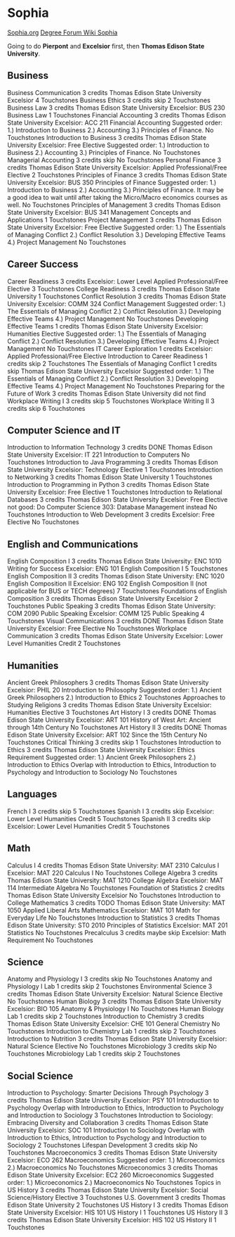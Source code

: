 # Sophia

[Sophia.org](https://www.sophia.org/)
[Degree Forum Wiki Sophia](https://degreeforum.miraheze.org/wiki/Sophia_Learning,_LLC)

Going to do **Pierpont** and **Excelsior** first, then **Thomas Edison State University**.

## Business

Business Communication 3 credits
  Thomas Edison State University
  Excelsior
  4 Touchstones
Business Ethics 3 credits
  skip
  2 Touchstones
Business Law 3 credits
  Thomas Edison State University
  Excelsior: BUS 230 Business Law
  1 Touchstones
Financial Accounting 3 credits
  Thomas Edison State University
  Excelsior: ACC 211 Financial Accounting
  Suggested order: 1.) Introduction to Business 2.) Accounting 3.) Principles of Finance.
  No Touchstones
Introduction to Business 3 credits
  Thomas Edison State University
  Excelsior: Free Elective
  Suggested order: 1.) Introduction to Business 2.) Accounting 3.) Principles of Finance.
  No Touchstones
Managerial Accounting 3 credits
  skip
  No Touchstones
Personal Finance 3 credits
  Thomas Edison State University
  Excelsior: Applied Professional/Free Elective
  2 Touchstones
Principles of Finance 3 credits
  Thomas Edison State University
  Excelsior: BUS 350 Principles of Finance
  Suggested order: 1.) Introduction to Business 2.) Accounting 3.) Principles of Finance.
  It may be a good idea to wait until after taking the Micro/Macro economics courses as well.
  No Touchstones
Principles of Management 3 credits
  Thomas Edison State University
  Excelsior: BUS 341 Management Concepts and Applications
  1 Touchstones
Project Management 3 credits
  Thomas Edison State University
  Excelsior: Free Elective
  Suggested order: 1.) The Essentials of Managing Conflict 2.) Conflict Resolution 3.) Developing Effective Teams 4.) Project Management
  No Touchstones

## Career Success
Career Readiness 3 credits
  Excelsior: Lower Level Applied Professional/Free Elective
  3 Touchstones
College Readiness 3 credits
  Thomas Edison State University
  1 Touchstones
Conflict Resolution 3 credits
  Thomas Edison State University
  Excelsior: COMM 324 Conflict Management
  Suggested order: 1.) The Essentials of Managing Conflict 2.) Conflict Resolution 3.) Developing Effective Teams 4.) Project Management
  No Touchstones
Developing Effective Teams 1 credits
  Thomas Edison State University
  Excelsior: Humanities Elective
  Suggested order: 1.) The Essentials of Managing Conflict 2.) Conflict Resolution 3.) Developing Effective Teams 4.) Project Management
  No Touchstones
IT Career Exploration 1 credits
  Excelsior: Applied Professional/Free Elective
Introduction to Career Readiness 1 credits
  skip
  2 Touchstones
The Essentials of Managing Conflict 1 credits
  skip
    Thomas Edison State University
    Excelsior
  Suggested order: 1.) The Essentials of Managing Conflict 2.) Conflict Resolution 3.) Developing Effective Teams 4.) Project Management
  No Touchstones
Preparing for the Future of Work 3 credits
  Thomas Edison State University
  did not find
Workplace Writing I 3 credits
  skip
  5 Touchstones
Workplace Writing II 3 credits
  skip
  6 Touchstones

## Computer Science and IT
Introduction to Information Technology 3 credits DONE
  Thomas Edison State University
  Excelsior: IT 221 Introduction to Computers
  No Touchstones
Introduction to Java Programming 3 credits
  Thomas Edison State University
  Excelsior: Technology Elective
  1 Touchstones
Introduction to Networking 3 credits
  Thomas Edison State University
  1 Touchstones
Introduction to Programming in Python 3 credits
  Thomas Edison State University
  Excelsior: Free Elective
  1 Touchstones
Introduction to Relational Databases 3 credits
  Thomas Edison State University
  Excelsior: Free Elective
  not good: Do Computer Science 303: Database Management instead
  No Touchstones
Introduction to Web Development 3 credits
  Excelsior: Free Elective
  No Touchstones

## English and Communications

English Composition I 3 credits
  Thomas Edison State University: ENC 1010 Writing for Success
  Excelsior: ENG 101 English Composition I
  5 Touchstones
English Composition II 3 credits
  Thomas Edison State University: ENC 1020 English Composition II
  Excelsior: ENG 102 English Composition II (not applicable for BUS or TECH degrees)
  7 Touchstones
Foundations of English Composition 3 credits
  Thomas Edison State University
  Excelsior
  2 Touchstones
Public Speaking 3 credits
  Thomas Edison State University: COM 2090 Public Speaking
  Excelsior: COMM 125 Public Speaking
  4 Touchstones
Visual Communications 3 credits DONE
  Thomas Edison State University
  Excelsior: Free Elective
  No Touchstones
Workplace Communication 3 credits
  Thomas Edison State University
  Excelsior: Lower Level Humanities Credit
  2 Touchstones

## Humanities
Ancient Greek Philosophers 3 credits
  Thomas Edison State University
  Excelsior: PHIL 20 Introduction to Philosophy
  Suggested order: 1.) Ancient Greek Philosophers 2.) Introduction to Ethics
  2 Touchstones
Approaches to Studying Religions 3 credits
  Thomas Edison State University
  Excelsior: Humanities Elective
  3 Touchstones
Art History I 3 credits DONE
  Thomas Edison State University
  Excelsior: ART 101 History of West Art: Ancient through 14th Century
  No Touchstones
Art History II 3 credits DONE
  Thomas Edison State University
  Excelsior: ART 102 Since the 15th Century
  No Touchstones
Critical Thinking 3 credits
  skip
  1 Touchstones
Introduction to Ethics 3 credits
  Thomas Edison State University
  Excelsior: Ethics Requirement
  Suggested order: 1.) Ancient Greek Philosophers 2.) Introduction to Ethics
  Overlap with Introduction to Ethics, Introduction to Psychology and  Introduction to Sociology
  No Touchstones
## Languages

French I 3 credits
  skip
  5 Touchstones
Spanish I 3 credits
  skip
    Excelsior: Lower Level Humanities Credit
  5 Touchstones
Spanish II 3 credits
  skip
    Excelsior: Lower Level Humanities Credit
  5 Touchstones

## Math

Calculus I 4 credits
  Thomas Edison State University: MAT 2310 Calculus I
  Excelsior: MAT 220 Calculus I
  No Touchstones
College Algebra 3 credits
  Thomas Edison State University: MAT 1210 College Algebra
  Excelsior: MAT 114 Intermediate Algebra
  No Touchstones
Foundation of Statistics 2 credits
  Thomas Edison State University
  Excelsior
  No Touchstones
Introduction to College Mathematics 3 credits TODO
  Thomas Edison State University: MAT 1050 Applied Liberal Arts Mathematics
  Excelsior: MAT 101 Math for Everyday Life
  No Touchstones
Introduction to Statistics 3 credits
  Thomas Edison State University: ST0 2010 Principles of Statistics
  Excelsior: MAT 201 Statistics
  No Touchstones
Precalculus 3 credits
  maybe skip
  Excelsior: Math Requirement
  No Touchstones

## Science

Anatomy and Physiology I 3 credits
  skip
  No Touchstones
Anatomy and Physiology I Lab 1 credits
  skip
  2 Touchstones
Environmental Science 3 credits
  Thomas Edison State University
  Excelsior: Natural Science Elective
  No Touchstones
Human Biology 3 credits
  Thomas Edison State University
  Excelsior: BIO 105 Anatomy & Physiology I
  No Touchstones
Human Biology Lab 1 credits
  skip
  2 Touchstones
Introduction to Chemistry 3 credits
  Thomas Edison State University
  Excelsior: CHE 101 General Chemistry
  No Touchstones
Introduction to Chemistry Lab 1 credits
  skip
  2 Touchstones
Introduction to Nutrition 3 credits
  Thomas Edison State University
  Excelsior: Natural Science Elective
  No Touchstones
Microbiology 3 credits
  skip
  No Touchstones
Microbiology Lab 1 credits
  skip
  2 Touchstones
## Social Science
Introduction to Psychology: Smarter Decisions Through Psychology 3 credits
  Thomas Edison State University
  Excelsior: PSY 101 Introduction to Psychology
  Overlap with Introduction to Ethics, Introduction to Psychology and  Introduction to Sociology
  3 Touchstones
Introduction to Sociology: Embracing Diversity and Collaboration 3 credits
  Thomas Edison State University
  Excelsior: SOC 101 Introduction to Sociology
  Overlap with Introduction to Ethics, Introduction to Psychology and  Introduction to Sociology
  2 Touchstones
Lifespan Development 3 credits
  skip
  No Touchstones
Macroeconomics 3 credits
  Thomas Edison State University
  Excelsior: ECO 262 Macroeconomics
  Suggested order: 1.) Microeconomics 2.) Macroeconomics
  No Touchstones
Microeconomics 3 credits
  Thomas Edison State University
  Excelsior: EC2 260 Microeconomics
  Suggested order: 1.) Microeconomics 2.) Macroeconomics
  No Touchstones
Topics in US History 3 credits
  Thomas Edison State University
  Excelsior: Social Science/History Elective
  3 Touchstones
U.S. Government 3 credits
  Thomas Edison State University
  2 Touchstones
US History I 3 credits
  Thomas Edison State University
  Excelsior: HIS 101 US History I
  1 Touchstones
US History II 3 credits
  Thomas Edison State University
  Excelsior: HIS 102 US History II
  1 Touchstones
